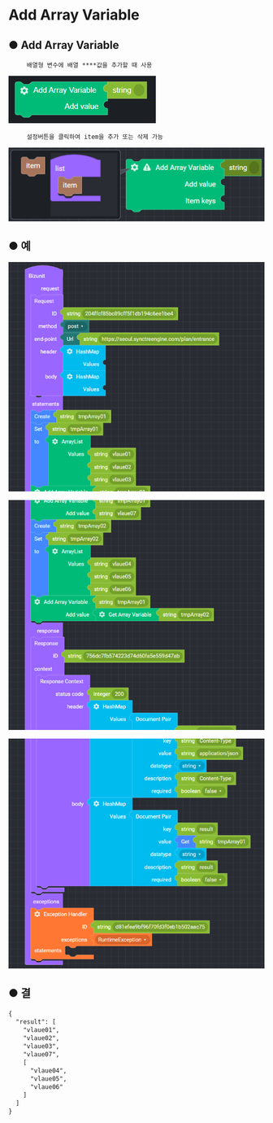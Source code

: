 # Add Array Variable

## ● **Add Array Variable**

         배열형 변수에 배열 ****값을 추가할 때 사용  


![](../../.gitbook/assets/image%20%2875%29.png)

         설정버튼을 클릭하여 item을 추가 또는 삭제 가능

![](../../.gitbook/assets/image%20%2880%29.png)

## ● 예

![](../../.gitbook/assets/image%20%2869%29.png)

![](../../.gitbook/assets/image%20%2897%29.png)

![](../../.gitbook/assets/image%20%2898%29.png)

## ● 결

```text
{
  "result": [
    "vlaue01",
    "vlaue02",
    "vlaue03",
    "vlaue07",
    [
      "vlaue04",
      "vlaue05",
      "vlaue06"
    ]
  ]
}
```

